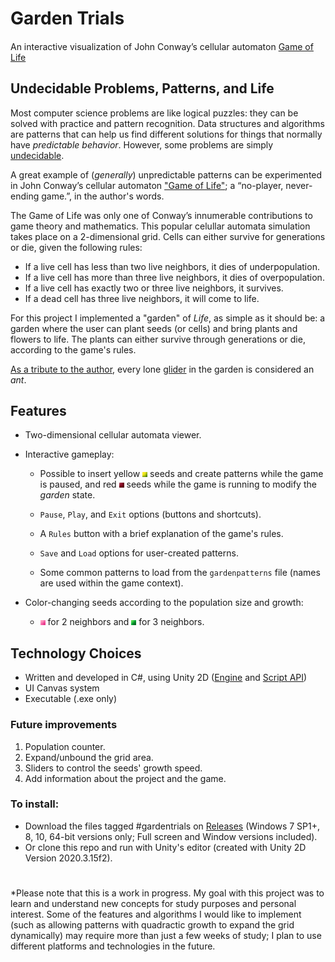 # Garden Trials

#### 
An interactive visualization of John Conway’s cellular automaton [Game of Life](https://en.wikipedia.org/wiki/Conway%27s_Game_of_Life)


## Undecidable Problems, Patterns, and Life

Most computer science problems are like logical puzzles: they can be solved with practice and pattern recognition.
Data structures and algorithms are patterns that can help us find different solutions for things that normally have *predictable behavior*. However, some problems are simply [undecidable](https://en.wikipedia.org/wiki/Halting_problem).

A great example of (_generally_) unpredictable patterns can be experimented in John Conway’s cellular automaton ["Game of Life"](https://en.wikipedia.org/wiki/Conway%27s_Game_of_Life); a “no-player, never-ending game.”, in the author's words. 

The Game of Life was only one of Conway’s innumerable contributions to game theory and mathematics. This popular celullar automata simulation takes place on a 2-dimensional grid. Cells can either survive for generations or die, given the following rules:

- If a live cell has less than two live neighbors, it dies of underpopulation.
- If a live cell has more than three live neighbors, it dies of overpopulation.
- If a live cell has exactly two or three live neighbors, it survives.
- If a dead cell has three live neighbors, it will come to life.

For this project I implemented a "garden" of *Life*, as simple as it should be: a garden where the user can plant seeds (or cells) and bring plants and flowers to life. The plants can either survive through generations or die, according to the game's rules. 

[As a tribute to the author](https://www.youtube.com/watch?v=E8kUJL04ELA), every lone [glider](https://conwaylife.com/wiki/Glider) in the garden is considered an *ant*.

## Features

- Two-dimensional cellular automata viewer.

- Interactive gameplay:
  - Possible to insert yellow <img src="Assets/Resources/Sprites/one.png" alt="Cell" width="8" height="8"> seeds and create patterns while the game is paused, and red <img src="Assets/Resources/Sprites/zero.png" alt="Cell" width="8" height="8"> seeds while the game is running to modify the _garden_ state.

  - ```Pause```, ```Play```, and ```Exit``` options (buttons and shortcuts).

  - A ```Rules``` button with a brief explanation of the game's rules.

  - ```Save``` and ```Load``` options for user-created patterns.

  - Some common patterns to load from the ```gardenpatterns``` file (names are used within the game context).

- Color-changing seeds according to the population size and growth: 
  - <img src="Assets/Resources/Sprites/two.png" alt="Cell" width="8" height="8"> for 2 neighbors and <img src="Assets/Resources/Sprites/three.png" alt="Cell" width="8" height="8"> for 3 neighbors.

## Technology Choices

- Written and developed in C#, using Unity 2D ([Engine](https://store.unity.com/download?ref=personal) and [Script API](https://docs.unity3d.com/ru/2020.1/ScriptReference/index.html))
- UI Canvas system
- Executable (.exe only)

### Future improvements

1. Population counter.
1. Expand/unbound the grid area. 
1. Sliders to control the seeds' growth speed.
1. Add information about the project and the game.

### To install:
- Download the files tagged #gardentrials on [Releases](https://github.com/ivsgit/GardenTrials/releases) (Windows 7 SP1+, 8, 10, 64-bit versions only; Full screen and Window versions included).
- Or clone this repo and run with Unity's editor (created with Unity 2D Version 2020.3.15f2).
#
###
####
######
*Please note that this is a work in progress. My goal with this project was to learn and understand new concepts for study purposes and personal interest. Some of the features and algorithms I would like to implement (such as allowing patterns with quadractic growth to expand the grid dynamically) may require more than just a few weeks of study; I plan to use different platforms and technologies in the future. 
